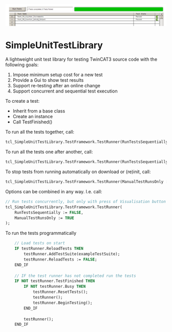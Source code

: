 ![Pic](https://github.com/RedRockControls/SimpleUnitTestLibrary/blob/master/img/Banner.JPG)

# SimpleUnitTestLibrary

A lightweight unit test library for testing TwinCAT3 source code with the following goals:
1. Impose minimum setup cost for a new test
2. Provide a Gui to show test results
3. Support re-testing after an online change 
4. Support concurrent and sequential test execution


To create a test:
* Inherit from a base class
* Create an instance
* Call TestFinished()

To run all the tests together, call:

```pascal
tcl_SimpleUnitTestLibrary.TestFramework.TestRunner(RunTestsSequentially := FALSE);
```
To run all the tests one after another, call: 
```pascal
tcl_SimpleUnitTestLibrary.TestFramework.TestRunner(RunTestsSequentially := TRUE);
```

To stop tests from running automatically on download or (re)init, call: 
```pascal
tcl_SimpleUnitTestLibrary.TestFramework.TestRunner(ManualTestRunsOnly := TRUE);
```

Options can be combined in any way. I.e. call: 
```pascal
// Run tests concurrently, but only with press of Visualisation button 
tcl_SimpleUnitTestLibrary.TestFramework.TestRunner(
    RunTestsSequentially := FALSE,
    ManualTestRunsOnly := TRUE
);
```

To run the tests programmatically 
```pascal
    // Load tests on start
    IF testRunner.ReloadTests THEN
        testRunner.AddTestSuite(exampleTestSuite);
        testRunner.ReloadTests := FALSE;
    END_IF

    // IF the test runner has not completed run the tests
    IF NOT testRunner.TestFinished THEN
        IF NOT testRunner.Busy THEN
            testRunner.ResetTests();
            testRunner();
            testRunner.BeginTesting();
        END_IF

        testRunner();
    END_IF
```